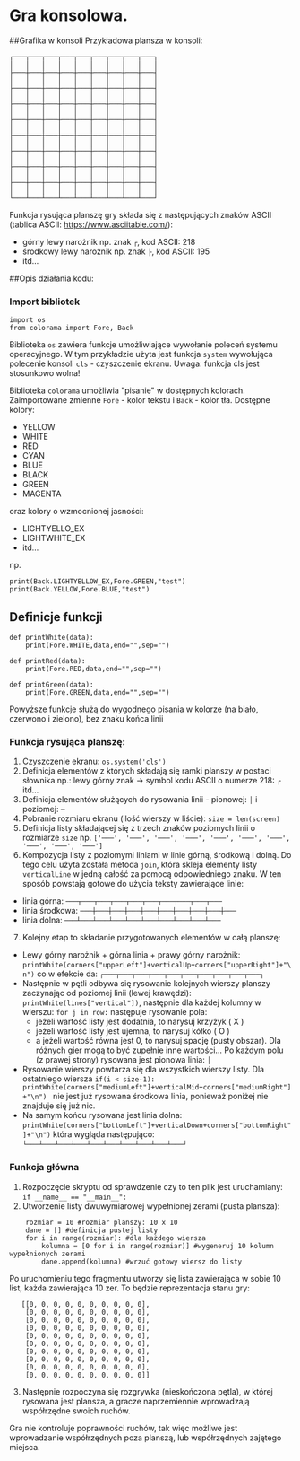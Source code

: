 # Gra konsolowa.

##Grafika w konsoli
Przykładowa plansza w konsoli:
```
┌───┬───┬───┬───┬───┬───┬───┬───┬───┐
│   │   │   │   │   │   │   │   │   │
├───┼───┼───┼───┼───┼───┼───┼───┼───┤
│   │   │   │   │   │   │   │   │   │
├───┼───┼───┼───┼───┼───┼───┼───┼───┤
│   │   │   │   │   │   │   │   │   │
├───┼───┼───┼───┼───┼───┼───┼───┼───┤
│   │   │   │   │   │   │   │   │   │
├───┼───┼───┼───┼───┼───┼───┼───┼───┤
│   │   │   │   │   │   │   │   │   │
├───┼───┼───┼───┼───┼───┼───┼───┼───┤
│   │   │   │   │   │   │   │   │   │
├───┼───┼───┼───┼───┼───┼───┼───┼───┤
│   │   │   │   │   │   │   │   │   │
├───┼───┼───┼───┼───┼───┼───┼───┼───┤
│   │   │   │   │   │   │   │   │   │
├───┼───┼───┼───┼───┼───┼───┼───┼───┤
│   │   │   │   │   │   │   │   │   │
└───┴───┴───┴───┴───┴───┴───┴───┴───┘
```

Funkcja rysująca planszę gry składa się z następujących znaków ASCII (tablica ASCII: https://www.asciitable.com/):
- górny lewy narożnik np. znak `┌`, kod ASCII: 218
- środkowy lewy narożnik np. znak `├`, kod ASCII: 195
- itd...

##Opis działania kodu:

### Import bibliotek
```
import os
from colorama import Fore, Back
```
Biblioteka `os` zawiera funkcje umożliwiające wywołanie poleceń systemu operacyjnego. W tym przykładzie użyta jest funkcja `system` wywołująca polecenie konsoli `cls` - czyszczenie ekranu. Uwaga: funkcja cls jest stosunkowo wolna!

Biblioteka `colorama` umożliwia "pisanie" w dostępnych kolorach. Zaimportowane zmienne `Fore` - kolor tekstu i `Back` - kolor tła.
Dostępne kolory:
- YELLOW
- WHITE
- RED
- CYAN
- BLUE
- BLACK
- GREEN
- MAGENTA

oraz kolory o wzmocnionej jasności:
- LIGHTYELLO_EX
- LIGHTWHITE_EX
- itd...

np.
```
print(Back.LIGHTYELLOW_EX,Fore.GREEN,"test")
print(Back.YELLOW,Fore.BLUE,"test")
```
## Definicje funkcji

```
def printWhite(data):
    print(Fore.WHITE,data,end="",sep="")

def printRed(data):
    print(Fore.RED,data,end="",sep="")

def printGreen(data):
    print(Fore.GREEN,data,end="",sep="")

```

Powyższe funkcje służą do wygodnego pisania w kolorze (na biało, czerwono i zielono), bez znaku końca linii

### Funkcja rysująca planszę:

1. Czyszczenie ekranu: `os.system('cls')`
2. Definicja elementów z których składają się ramki planszy w postaci słownika np.:
lewy górny znak -> symbol kodu ASCII o numerze 218: `┌` itd...
3. Definicja elementów służących do rysowania linii - pionowej: `│` i poziomej: `─`
4. Pobranie rozmiaru ekranu (ilość wierszy w liście): `size = len(screen)`
5. Definicja listy składającej się z trzech znaków poziomych linii o rozmiarze `size`
np. `['───', '───', '───', '───', '───', '───', '───', '───', '───', '───']`
6. Kompozycja listy z poziomymi liniami w linie górną, środkową i dolną. Do tego celu użyta została metoda `join`, która skleja elementy listy `verticalLine` w jedną całość za pomocą odpowiedniego znaku. W ten sposób powstają gotowe do użycia teksty zawierające linie:
- linia górna: `───┬───┬───┬───┬───┬───┬───┬───┬───┬───`
- linia środkowa: `───┼───┼───┼───┼───┼───┼───┼───┼───┼───`
- linia dolna: `───┴───┴───┴───┴───┴───┴───┴───┴───┴───`
7. Kolejny etap to składanie przygotowanych elementów w całą planszę:
- Lewy górny narożnik + górna linia + prawy górny narożnik:
```printWhite(corners["upperLeft"]+verticalUp+corners["upperRight"]+"\n")```
co w efekcie da:
`┌───┬───┬───┬───┬───┬───┬───┬───┬───┬───┐`
- Następnie w pętli odbywa się rysowanie kolejnych wierszy planszy zaczynając od poziomej linii (lewej krawędzi): `printWhite(lines["vertical"])`, następnie dla każdej kolumny w wierszu: `for j in row:` następuje rysowanie pola:
  - jeżeli wartość listy jest dodatnia, to narysuj krzyżyk ( X )
  - jeżeli wartość listy jest ujemna, to narysuj kółko ( O )
  - a jeżeli wartość równa jest 0, to narysuj spację (pusty obszar).
Dla różnych gier mogą to być zupełnie inne wartości... 
Po każdym polu (z prawej strony) rysowana jest pionowa linia: `│`
- Rysowanie wierszy powtarza się dla wszystkich wierszy listy. 
Dla ostatniego wiersza ```if(i < size-1): printWhite(corners["mediumLeft"]+verticalMid+corners["mediumRight"]+"\n") ``` nie jest już rysowana środkowa linia, ponieważ poniżej nie znajduje się już nic.
- Na samym końcu rysowana jest linia dolna: 
```printWhite(corners["bottomLeft"]+verticalDown+corners["bottomRight"]+"\n")```
która wygląda następująco: `└───┴───┴───┴───┴───┴───┴───┴───┴───┴───┘`

### Funkcja główna

1. Rozpoczęcie skryptu od sprawdzenie czy to ten plik jest uruchamiany:
```if __name__ == "__main__":```
2. Utworzenie listy dwuwymiarowej wypełnionej zerami (pusta plansza):
```
    rozmiar = 10 #rozmiar planszy: 10 x 10
    dane = [] #definicja pustej listy
    for i in range(rozmiar): #dla każdego wiersza
        kolumna = [0 for i in range(rozmiar)] #wygeneruj 10 kolumn wypełnionych zerami
        dane.append(kolumna) #wrzuć gotowy wiersz do listy
```
Po uruchomieniu tego fragmentu utworzy się lista zawierająca w sobie 10 list, każda zawierająca 10 zer. To będzie reprezentacja stanu gry:
```
   [[0, 0, 0, 0, 0, 0, 0, 0, 0, 0],
    [0, 0, 0, 0, 0, 0, 0, 0, 0, 0], 
    [0, 0, 0, 0, 0, 0, 0, 0, 0, 0], 
    [0, 0, 0, 0, 0, 0, 0, 0, 0, 0], 
    [0, 0, 0, 0, 0, 0, 0, 0, 0, 0], 
    [0, 0, 0, 0, 0, 0, 0, 0, 0, 0], 
    [0, 0, 0, 0, 0, 0, 0, 0, 0, 0], 
    [0, 0, 0, 0, 0, 0, 0, 0, 0, 0], 
    [0, 0, 0, 0, 0, 0, 0, 0, 0, 0], 
    [0, 0, 0, 0, 0, 0, 0, 0, 0, 0]]
```
3. Następnie rozpoczyna się rozgrywka (nieskończona pętla), w której rysowana jest plansza, a gracze naprzemiennie wprowadzają współrzędne swoich ruchów.

Gra nie kontroluje poprawności ruchów, tak więc możliwe jest wprowadzanie współrzędnych poza planszą, lub współrzędnych zajętego miejsca.





